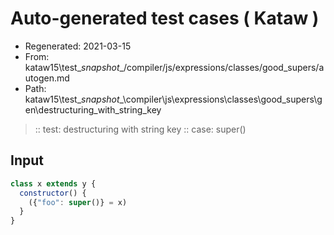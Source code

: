# Auto-generated test cases ( Kataw )
- Regenerated: 2021-03-15
- From: kataw15\test\__snapshot__/compiler/js/expressions/classes/good_supers/autogen.md
- Path: kataw15\test\__snapshot__\compiler\js\expressions\classes\good_supers\gen\destructuring_with_string_key
> :: test: destructuring with string key
> :: case: super()
## Input

`````js
class x extends y {
  constructor() {
    ({"foo": super()} = x)
  }
}
`````
